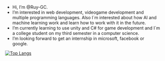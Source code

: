 - Hi, I’m @Ruy-GC.
- I’m interested in web development, videogame development and multiple programming languages. Also I´m interested about how AI and machine learning work and learn how to work with it in the future.
- I’m currently learning to use unity and C# for game development and I´m a college student on my third semester in a computer science.
- I’m looking forward to get an internship in microsoft, facebook or google. 

[![Top Langs](https://github-readme-stats.vercel.app/api/top-langs/?username=Ruy-GC&layout=compact)](https://github.com/anuraghazra/github-readme-stats)

<!---
Ruy-GC/Ruy-GC is a ✨ special ✨ repository because its `README.md` (this file) appears on your GitHub profile.
You can click the Preview link to take a look at your changes.
--->
